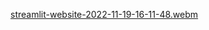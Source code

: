 
[streamlit-website-2022-11-19-16-11-48.webm](https://user-images.githubusercontent.com/48693268/202847764-eba78c9b-ce92-447a-8290-5d6c7c296b6b.webm)
